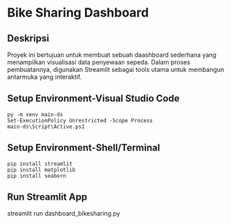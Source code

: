# Bike Sharing Dashboard

## Deskripsi 
Proyek ini bertujuan untuk membuat sebuah daashboard sederhana yang menampilkan visualisasi data penyewaan sepeda. Dalam proses pembuatannya, digunakan Streamlit sebagai tools utama untuk membangun antarmuka yang interaktif.

## Setup Environment-Visual Studio Code
```
py -m venv main-ds
Set-ExecutionPolicy Unrestricted -Scope Process
main-ds\Script\Active.ps1
```

## Setup Environment-Shell/Terminal
```
pip install streamlit
pip install matplotlib
pip install seaborn
```

## Run Streamlit App
streamlit run dashboard_bikesharing.py